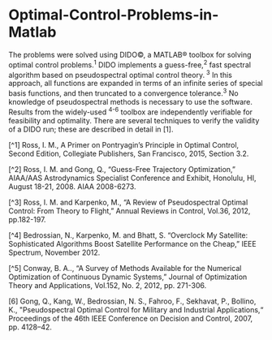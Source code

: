 # Optimal-Control-Problems-in-Matlab

The problems were solved using DIDO©, a MATLAB® toolbox for solving optimal control problems.<sup>1</sup>  DIDO implements a guess-free,<sup>2</sup>  fast spectral algorithm based on pseudospectral optimal control theory.<sup> 3</sup>  In this approach, all functions are expanded in terms of an infinite series of special basis functions, and then truncated to a convergence tolerance.<sup>3</sup>  No knowledge of pseudospectral methods is necessary to use the software. Results from the widely-used <sup>4-6</sup>  toolbox are independently verifiable for feasibility and optimality. There are several techniques to verify the validity of a DIDO run; these are described in detail in [1].

[^1] Ross, I. M., A Primer on Pontryagin’s Principle in Optimal Control, Second Edition, Collegiate Publishers, San Francisco, 2015, Section 3.2.

[^2] Ross, I. M. and Gong, Q., “Guess-Free Trajectory Optimization,” AIAA/AAS Astrodynamics Specialist Conference and Exhibit, Honolulu, HI, August 18-21, 2008. AIAA 2008-6273.

[^3] Ross, I. M. and Karpenko, M., “A Review of Pseudospectral Optimal Control: From Theory to Flight,” Annual Reviews in Control, Vol.36, 2012, pp.182-197.

[^4] Bedrossian, N., Karpenko, M. and Bhatt, S. “Overclock My Satellite: Sophisticated Algorithms Boost Satellite Performance on the Cheap,” IEEE Spectrum, November 2012.

[^5] Conway, B. A.., “A Survey of Methods Available for the Numerical Optimization of Continuous Dynamic Systems,” Journal of Optimization Theory and Applications, Vol.152, No. 2, 2012, pp. 271-306.

[6] Gong, Q., Kang, W., Bedrossian, N. S., Fahroo, F., Sekhavat, P., Bollino, K., "Pseudospectral Optimal Control for Military and Industrial Applications,“ Proceedings of the 46th IEEE Conference on Decision and Control, 2007, pp. 4128–42.
